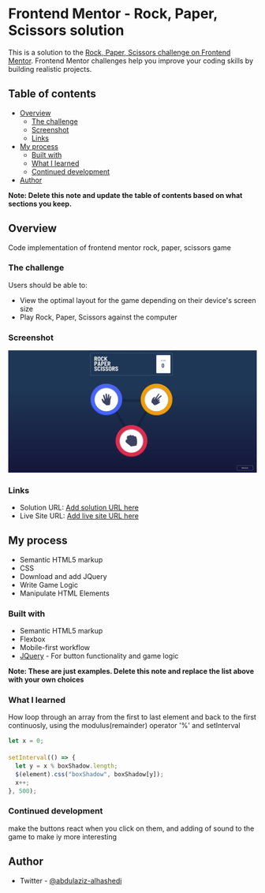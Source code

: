 # Frontend Mentor - Rock, Paper, Scissors solution

This is a solution to the [Rock, Paper, Scissors challenge on Frontend Mentor](https://www.frontendmentor.io/challenges/rock-paper-scissors-game-pTgwgvgH). Frontend Mentor challenges help you improve your coding skills by building realistic projects.

## Table of contents

- [Overview](#overview)
  - [The challenge](#the-challenge)
  - [Screenshot](#screenshot)
  - [Links](#links)
- [My process](#my-process)
  - [Built with](#built-with)
  - [What I learned](#what-i-learned)
  - [Continued development](#continued-development)
- [Author](#author)

**Note: Delete this note and update the table of contents based on what sections you keep.**

## Overview

Code implementation of frontend mentor rock, paper, scissors game

### The challenge

Users should be able to:

- View the optimal layout for the game depending on their device's screen size
- Play Rock, Paper, Scissors against the computer

### Screenshot

![](./screenshot.jpg)

### Links

- Solution URL: [Add solution URL here](https://github.com/ovie009/rock-paper-scissors-master)
- Live Site URL: [Add live site URL here](https://ovie009.github.io/rock-paper-scissors-master/)

## My process

- Semantic HTML5 markup
- CSS
- Download and add JQuery
- Write Game Logic
- Manipulate HTML Elements

### Built with

- Semantic HTML5 markup
- Flexbox
- Mobile-first workflow
- [JQuery](jquery-3.6.0.min.js) - For button functionality and game logic

**Note: These are just examples. Delete this note and replace the list above with your own choices**

### What I learned

How loop through an array from the first to last element and back to the first continuosly, using the modulus(remainder) operator '%' and setInterval

```js
let x = 0;

setInterval(() => {
  let y = x % boxShadow.length;
  $(element).css("boxShadow", boxShadow[y]);
  x++;
}, 500);
```

### Continued development

make the buttons react when you click on them, and adding of sound to the game to make iy more interesting

## Author

- Twitter - [@abdulaziz-alhashedi](https://www.twitter.com/iffieovie)
